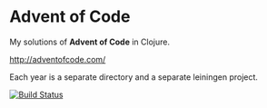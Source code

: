 # Advent of Code

My solutions of **Advent of Code** in Clojure.

http://adventofcode.com/

Each year is a separate directory and a separate leiningen project.

[![Build Status](https://travis-ci.org/alphaone/advent-of-code-clj.svg)](https://travis-ci.org/alphaone/advent-of-code-clj)

